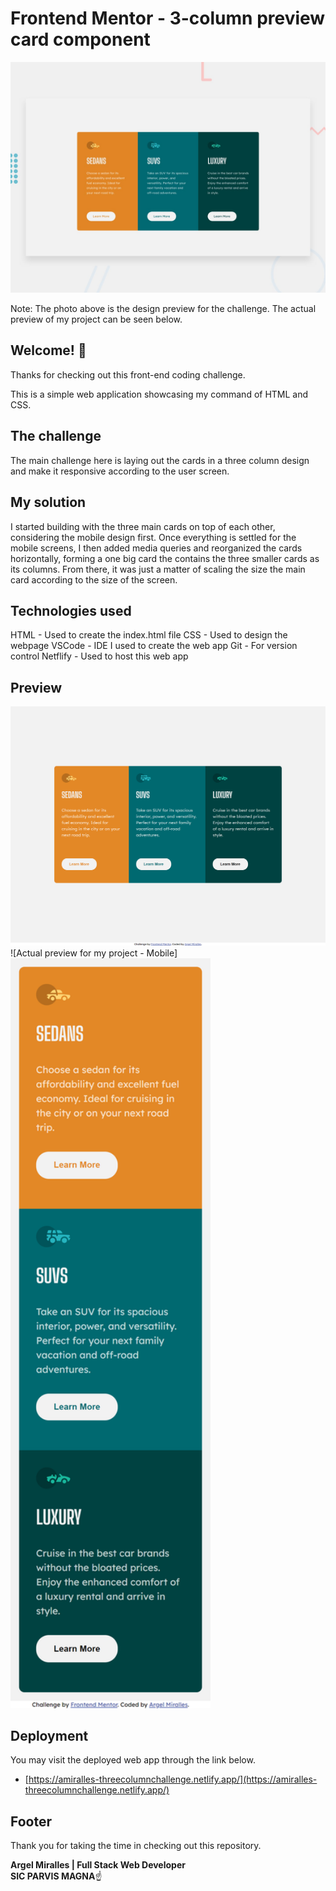 # Frontend Mentor - 3-column preview card component

![Design preview for the 3-column preview card component coding challenge](./design/desktop-preview.jpg)

Note: The photo above is the design preview for the challenge. The actual preview of my project can be seen below.

## Welcome! 👋

Thanks for checking out this front-end coding challenge.

This is a simple web application showcasing my command of HTML and CSS.

## The challenge

The main challenge here is laying out the cards in a three column design and make it responsive according to the user screen.

## My solution

I started building with the three main cards on top of each other, considering the mobile design first. Once everything is settled for the mobile screens, I then added media queries
and reorganized the cards horizontally, forming a one big card the contains the three smaller cards as its columns. From there, it was just a matter of scaling the size the main card
according to the size of the screen.

## Technologies used

HTML - Used to create the index.html file
CSS - Used to design the webpage
VSCode - IDE I used to create the web app
Git - For version control
Netflify - Used to host this web app

## Preview

![Actual preview for my project - Desktop](./design/actual-dekstop.png)
![Actual preview for my project - Mobile]<img src="./design/actual-mobile.png" style = "height: 30vh;">

## Deployment

You may visit the deployed web app through the link below.

- [https://amiralles-threecolumnchallenge.netlify.app/](https://amiralles-threecolumnchallenge.netlify.app/)

## Footer

Thank you for taking the time in checking out this repository.

**Argel Miralles | Full Stack Web Developer**<br>
**SIC PARVIS MAGNA**☝
